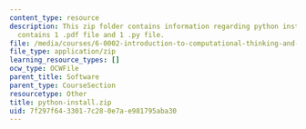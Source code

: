 ```yaml
---
content_type: resource
description: This zip folder contains information regarding python installation. It
  contains 1 .pdf file and 1 .py file.
file: /media/courses/6-0002-introduction-to-computational-thinking-and-data-science-fall-2016/7f297f6433017c280e7ae981795aba30_python-install.zip
file_type: application/zip
learning_resource_types: []
ocw_type: OCWFile
parent_title: Software
parent_type: CourseSection
resourcetype: Other
title: python-install.zip
uid: 7f297f64-3301-7c28-0e7a-e981795aba30
---
```

